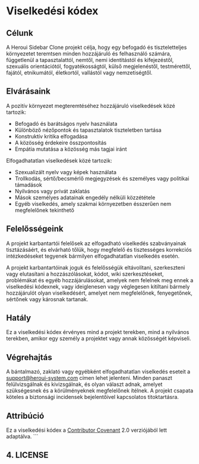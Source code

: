 # Viselkedési kódex

## Célunk

A Heroui Sidebar Clone projekt célja, hogy egy befogadó és tiszteletteljes környezetet teremtsen minden hozzájáruló és felhasználó számára, függetlenül a tapasztalattól, nemtől, nemi identitástól és kifejezéstől, szexuális orientációtól, fogyatékosságtól, külső megjelenéstől, testmérettől, fajától, etnikumától, életkortól, vallástól vagy nemzetiségtől.

## Elvárásaink

A pozitív környezet megteremtéséhez hozzájáruló viselkedések közé tartozik:

- Befogadó és barátságos nyelv használata
- Különböző nézőpontok és tapasztalatok tiszteletben tartása
- Konstruktív kritika elfogadása
- A közösség érdekeire összpontosítás
- Empátia mutatása a közösség más tagjai iránt

Elfogadhatatlan viselkedések közé tartozik:

- Szexualizált nyelv vagy képek használata
- Trollkodás, sértő/becsmérlő megjegyzések és személyes vagy politikai támadások
- Nyilvános vagy privát zaklatás
- Mások személyes adatainak engedély nélküli közzététele
- Egyéb viselkedés, amely szakmai környezetben ésszerűen nem megfelelőnek tekinthető

## Felelősségeink

A projekt karbantartói felelősek az elfogadható viselkedés szabványainak tisztázásáért, és elvárható tőlük, hogy megfelelő és tisztességes korrekciós intézkedéseket tegyenek bármilyen elfogadhatatlan viselkedés esetén.

A projekt karbantartóinak joguk és felelősségük eltávolítani, szerkeszteni vagy elutasítani a hozzászólásokat, kódot, wiki szerkesztéseket, problémákat és egyéb hozzájárulásokat, amelyek nem felelnek meg ennek a viselkedési kódexnek, vagy ideiglenesen vagy véglegesen kitiltani bármely hozzájárulót olyan viselkedésért, amelyet nem megfelelőnek, fenyegetőnek, sértőnek vagy károsnak tartanak.

## Hatály

Ez a viselkedési kódex érvényes mind a projekt terekben, mind a nyilvános terekben, amikor egy személy a projektet vagy annak közösségét képviseli.

## Végrehajtás

A bántalmazó, zaklató vagy egyébként elfogadhatatlan viselkedés eseteit a support@heroui-system.com címen lehet jelenteni. Minden panaszt felülvizsgálnak és kivizsgálnak, és olyan választ adnak, amelyet szükségesnek és a körülményeknek megfelelőnek ítélnek. A projekt csapata köteles a biztonsági incidensek bejelentőivel kapcsolatos titoktartásra.

## Attribúció

Ez a viselkedési kódex a [Contributor Covenant](https://www.contributor-covenant.org) 2.0 verziójából lett adaptálva.
\`\`\`

## 4. LICENSE
